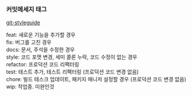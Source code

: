 ### 커밋메세지 태그

[git-styleguide](https://udacity.github.io/git-styleguide/)

feat: 새로운 기능을 추가할 경우  
fix: 버그를 고친 경우  
docs: 문서, 주석을 수정한 경우  
style: 코드 포맷 변경, 세미 콜론 누락, 코드 수정이 없는 경우  
refactor: 프로덕션 코드 리팩터링  
test: 테스트 추가, 테스트 리팩터링 (프로덕션 코드 변경 없음)  
chore: 빌드 테스크 업데이트, 패키지 매니저 설정할 경우 (프로덕션 코드 변경 없음)  
wip: 작업중. 미완인것